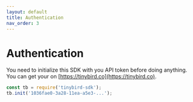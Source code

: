 ```yaml
---
layout: default
title: Authentication
nav_order: 3
---
```


# Authentication

You need to initialize this SDK with you API token before doing anything. You can get your on [https://tinybird.co](https://tinybird.co).

```js
const tb = require('tinybird-sdk');
tb.init('1036fae0-3a28-11ea-a5e3-...');
```